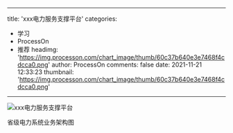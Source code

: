 
---
title: 'xxx电力服务支撑平台'
categories: 
 - 学习
 - ProcessOn
 - 推荐
headimg: 'https://img.processon.com/chart_image/thumb/60c37b640e3e7468f4cdcca0.png'
author: ProcessOn
comments: false
date: 2021-11-21 12:33:23
thumbnail: 'https://img.processon.com/chart_image/thumb/60c37b640e3e7468f4cdcca0.png'
---

<div>   
<img class="thumb" alt="xxx电力服务支撑平台" src="https://img.processon.com/chart_image/thumb/60c37b640e3e7468f4cdcca0.png" referrerpolicy="no-referrer">
<p>省级电力系统业务架构图</p>  
</div>
            